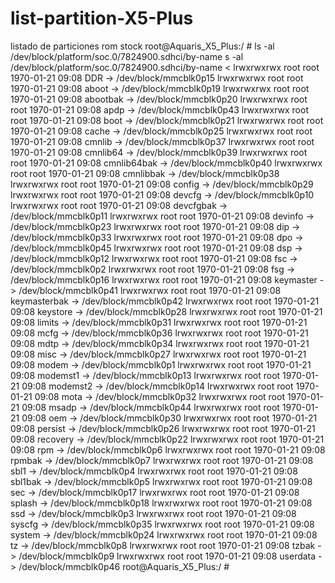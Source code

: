 # list-partition-X5-Plus
listado de particiones rom stock
root@Aquaris_X5_Plus:/ # ls -al /dev/block/platform/soc.0/7824900.sdhci/by-name
s -al /dev/block/platform/soc.0/7824900.sdhci/by-name                         <
lrwxrwxrwx root     root              1970-01-21 09:08 DDR -> /dev/block/mmcblk0p15
lrwxrwxrwx root     root              1970-01-21 09:08 aboot -> /dev/block/mmcblk0p19
lrwxrwxrwx root     root              1970-01-21 09:08 abootbak -> /dev/block/mmcblk0p20
lrwxrwxrwx root     root              1970-01-21 09:08 apdp -> /dev/block/mmcblk0p43
lrwxrwxrwx root     root              1970-01-21 09:08 boot -> /dev/block/mmcblk0p21
lrwxrwxrwx root     root              1970-01-21 09:08 cache -> /dev/block/mmcblk0p25
lrwxrwxrwx root     root              1970-01-21 09:08 cmnlib -> /dev/block/mmcblk0p37
lrwxrwxrwx root     root              1970-01-21 09:08 cmnlib64 -> /dev/block/mmcblk0p39
lrwxrwxrwx root     root              1970-01-21 09:08 cmnlib64bak -> /dev/block/mmcblk0p40
lrwxrwxrwx root     root              1970-01-21 09:08 cmnlibbak -> /dev/block/mmcblk0p38
lrwxrwxrwx root     root              1970-01-21 09:08 config -> /dev/block/mmcblk0p29
lrwxrwxrwx root     root              1970-01-21 09:08 devcfg -> /dev/block/mmcblk0p10
lrwxrwxrwx root     root              1970-01-21 09:08 devcfgbak -> /dev/block/mmcblk0p11
lrwxrwxrwx root     root              1970-01-21 09:08 devinfo -> /dev/block/mmcblk0p23
lrwxrwxrwx root     root              1970-01-21 09:08 dip -> /dev/block/mmcblk0p33
lrwxrwxrwx root     root              1970-01-21 09:08 dpo -> /dev/block/mmcblk0p45
lrwxrwxrwx root     root              1970-01-21 09:08 dsp -> /dev/block/mmcblk0p12
lrwxrwxrwx root     root              1970-01-21 09:08 fsc -> /dev/block/mmcblk0p2
lrwxrwxrwx root     root              1970-01-21 09:08 fsg -> /dev/block/mmcblk0p16
lrwxrwxrwx root     root              1970-01-21 09:08 keymaster -> /dev/block/mmcblk0p41
lrwxrwxrwx root     root              1970-01-21 09:08 keymasterbak -> /dev/block/mmcblk0p42
lrwxrwxrwx root     root              1970-01-21 09:08 keystore -> /dev/block/mmcblk0p28
lrwxrwxrwx root     root              1970-01-21 09:08 limits -> /dev/block/mmcblk0p31
lrwxrwxrwx root     root              1970-01-21 09:08 mcfg -> /dev/block/mmcblk0p36
lrwxrwxrwx root     root              1970-01-21 09:08 mdtp -> /dev/block/mmcblk0p34
lrwxrwxrwx root     root              1970-01-21 09:08 misc -> /dev/block/mmcblk0p27
lrwxrwxrwx root     root              1970-01-21 09:08 modem -> /dev/block/mmcblk0p1
lrwxrwxrwx root     root              1970-01-21 09:08 modemst1 -> /dev/block/mmcblk0p13
lrwxrwxrwx root     root              1970-01-21 09:08 modemst2 -> /dev/block/mmcblk0p14
lrwxrwxrwx root     root              1970-01-21 09:08 mota -> /dev/block/mmcblk0p32
lrwxrwxrwx root     root              1970-01-21 09:08 msadp -> /dev/block/mmcblk0p44
lrwxrwxrwx root     root              1970-01-21 09:08 oem -> /dev/block/mmcblk0p30
lrwxrwxrwx root     root              1970-01-21 09:08 persist -> /dev/block/mmcblk0p26
lrwxrwxrwx root     root              1970-01-21 09:08 recovery -> /dev/block/mmcblk0p22
lrwxrwxrwx root     root              1970-01-21 09:08 rpm -> /dev/block/mmcblk0p6
lrwxrwxrwx root     root              1970-01-21 09:08 rpmbak -> /dev/block/mmcblk0p7
lrwxrwxrwx root     root              1970-01-21 09:08 sbl1 -> /dev/block/mmcblk0p4
lrwxrwxrwx root     root              1970-01-21 09:08 sbl1bak -> /dev/block/mmcblk0p5
lrwxrwxrwx root     root              1970-01-21 09:08 sec -> /dev/block/mmcblk0p17
lrwxrwxrwx root     root              1970-01-21 09:08 splash -> /dev/block/mmcblk0p18
lrwxrwxrwx root     root              1970-01-21 09:08 ssd -> /dev/block/mmcblk0p3
lrwxrwxrwx root     root              1970-01-21 09:08 syscfg -> /dev/block/mmcblk0p35
lrwxrwxrwx root     root              1970-01-21 09:08 system -> /dev/block/mmcblk0p24
lrwxrwxrwx root     root              1970-01-21 09:08 tz -> /dev/block/mmcblk0p8
lrwxrwxrwx root     root              1970-01-21 09:08 tzbak -> /dev/block/mmcblk0p9
lrwxrwxrwx root     root              1970-01-21 09:08 userdata -> /dev/block/mmcblk0p46
root@Aquaris_X5_Plus:/ #
